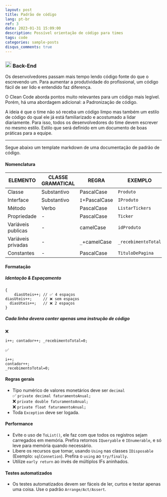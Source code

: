```yaml
---
layout: post
title: Padrão de código
lang: pt-br
ref: 3
date: 2023-01-31 15:09:00
description: Possível orientação de código para times
tags: code
categories: sample-posts
disqus_comments: true
---
```

### <img src="https://cdn-icons-png.flaticon.com/512/6132/6132221.png" width="20" height="20"> Back-End

Os desenvolvedores passam mais tempo lendo código fonte do que o escrevendo um. Para aumentar a produtividade do profissional, um código fácil de ser lido e entendido faz diferença.

O Clean Code aborda pontos muito relevantes para um código mais legível. Porém, há uma abordagem adicional: a Padronização de código.

A ideia é que o time não só receba um código limpo mas também um estilo de código do qual ele já está familiarizado e acostumado a lidar diariamente. Para isso, todos os desenvolvedores do time devem escrever no mesmo estilo. Estilo que será definido em um documento de boas práticas para a equipe.


---

Segue abaixo um template markdown de uma documentação de padrão de código.

#### Nomenclatura

ELEMENTO           | CLASSE GRAMATICAL | REGRA          | EXEMPLO
------------------ |------------------ |--------------- | -------------
Classe             | Substantivo       | PascalCase     | `Produto`
Interface          | Substantivo       | `I`+PascalCase | `IProduto`
Método             | Verbo             | PascalCase     | `ListarTickers`
Propriedade        | -                 | PascalCase     | `Ticker`
Variáveis publicas | -                 | camelCase      | `idProduto`
Variáveis privadas | -                 | `_`+camelCase  | `_recebimentoTotal`
Constantes         | -                 | PascalCase     | `TituloDePagina`

#### Formatação

##### Identação & Espaçamento

```
{
    diasUteis++; // ✅ 4 espaços
diasUteis++;     // ❌ sem espaços 
  diasUteis++;   // ❌ 2 espaços
}
```
#####  Cada linha devera conter apenas uma instrução de código  
❌  
```
i++; contador++; _recebimentoTotal=0;  
```

✅  
```
i++;  
contador++;  
_recebimentoTotal=0;  
```

#### Regras gerais
- Tipo numérico de valores monetários deve ser `decimal`   
✅ `private decimal faturamentoAnual;`  
❌ `private double faturamentoAnual;`  
❌ `private float faturamentoAnual;`  
- Toda `Exception` deve ser logada.

#### Performance
- Evite o uso de `ToList()`, ele faz com que todos os registros sejam carregados em memória. Prefira retornos `IQueryable` e `IEnumerable`, e só leve para memória quando necessário.
- Libere os recursos que tomar, usando `Using` nas classes `IDisposable` (Exemplo: `sqlConnetion`). Prefira o `using` ao `try/finally`.
- Utilize `early return` ao invés de múltiplos IFs aninhados.

#### Testes automatizados
- Os testes automatizados devem ser fáceis de ler, curtos e testar apenas uma coisa. Use o padrão `Arrange/Act/Assert`.
